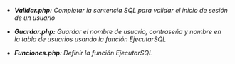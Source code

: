 - ***Validar.php:*** 
*Completar la sentencia SQL para validar el inicio de sesión de un usuario*

- ***Guardar.php:*** 
*Guardar el nombre de usuario, contraseña y nombre en la tabla de usuarios usando la función EjecutarSQL*

- ***Funciones.php:*** 
*Definir la función EjecutarSQL* 
